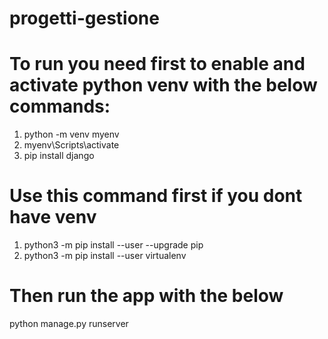 # progetti-gestione



# To run you need first to enable and activate python venv with the below commands:

1. python -m venv myenv
2. myenv\Scripts\activate
3. pip install django

# Use this command first if you dont have venv
1. python3 -m pip install --user --upgrade pip
2. python3 -m pip install --user virtualenv

# Then run the app with the below

python manage.py runserver
